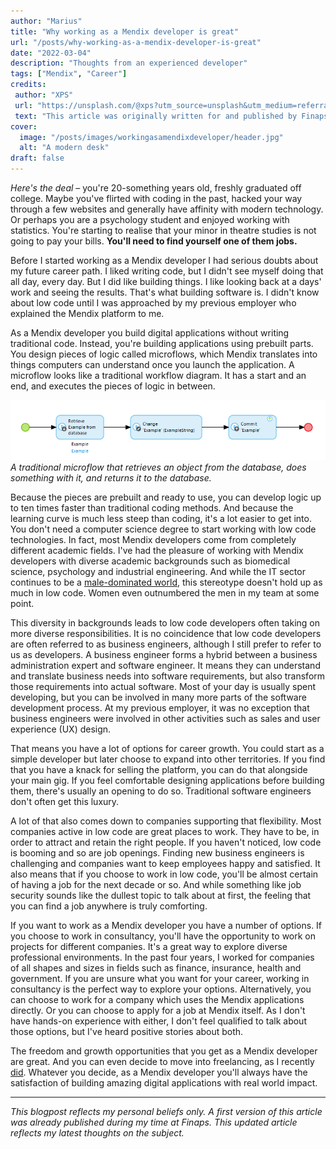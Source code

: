 ```yaml
---
author: "Marius"
title: "Why working as a Mendix developer is great"
url: "/posts/why-working-as-a-mendix-developer-is-great"
date: "2022-03-04"
description: "Thoughts from an experienced developer"
tags: ["Mendix", "Career"]
credits: 
 author: "XPS"
 url: "https://unsplash.com/@xps?utm_source=unsplash&utm_medium=referral&utm_content=creditCopyText"
 text: "This article was originally written for and published by Finaps, but revised and published here with their permission. Hero image by"
cover:
  image: "/posts/images/workingasamendixdeveloper/header.jpg"
  alt: "A modern desk"
draft: false
---
```


*Here's the deal* – you're 20-something years old, freshly graduated off college. Maybe you've flirted with coding in the past, hacked your way through a few websites and generally have affinity with modern technology. Or perhaps you are a psychology student and enjoyed working with statistics. You're starting to realise that your minor in theatre studies is not going to pay your bills. **You'll need to find yourself one of them jobs.**

Before I started working as a Mendix developer I had serious doubts about my future career path. I liked writing code, but I didn't see myself doing that all day, every day. But I did like building things. I like looking back at a days' work and seeing the results. That's what building software is. I didn't know about low code until I was approached by my previous employer who explained the Mendix platform to me.

As a Mendix developer you build digital applications without writing traditional code. Instead, you're building applications using prebuilt parts. You design pieces of logic called microflows, which Mendix translates into things computers can understand once you launch the application. A microflow looks like a traditional workflow diagram. It has a start and an end, and executes the pieces of logic in between.

![An example microflow](/posts/images/workingasamendixdeveloper/examplemicroflow.png)
*A traditional microflow that retrieves an object from the database, does something with it, and returns it to the database.*

Because the pieces are prebuilt and ready to use, you can develop logic up to ten times faster than traditional coding methods. And because the learning curve is much less steep than coding, it's a lot easier to get into. You don't need a computer science degree to start working with low code technologies. In fact, most Mendix developers come from completely different academic fields. I've had the pleasure of working with Mendix developers with diverse academic backgrounds such as biomedical science, psychology and industrial engineering. And while the IT sector continues to be a [male-dominated world](https://en.wikipedia.org/wiki/Gender_disparity_in_computing), this stereotype doesn't hold up as much in low code. Women even outnumbered the men in my team at some point.

This diversity in backgrounds leads to low code developers often taking on more diverse responsibilities. It is no coincidence that low code developers are often referred to as business engineers, although I still prefer to refer to us as developers. A business engineer forms a hybrid between a business administration expert and software engineer. It means they can understand and translate business needs into software requirements, but also transform those requirements into actual software. Most of your day is usually spent developing, but you can be involved in many more parts of the software development process. At my previous employer, it was no exception that business engineers were involved in other activities such as sales and user experience (UX) design.

That means you have a lot of options for career growth. You could start as a simple developer but later choose to expand into other territories. If you find that you have a knack for selling the platform, you can do that alongside your main gig. If you feel comfortable designing applications before building them, there's usually an opening to do so. Traditional software engineers don't often get this luxury.

A lot of that also comes down to companies supporting that flexibility. Most companies active in low code are great places to work. They have to be, in order to attract and retain the right people. If you haven't noticed, low code is booming and so are job openings. Finding new business engineers is challenging and companies want to keep employees happy and satisfied. It also means that if you choose to work in low code, you'll be almost certain of having a job for the next decade or so. And while something like job security sounds like the dullest topic to talk about at first, the feeling that you can find a job anywhere is truly comforting.

If you want to work as a Mendix developer you have a number of options. If you choose to work in consultancy, you'll have the opportunity to work on projects for different companies. It's a great way to explore diverse professional environments. In the past four years, I  worked for companies of all shapes and sizes in fields such as finance, insurance, health and government. If you are unsure what you want for your career, working in consultancy is the perfect way to explore your options.
Alternatively, you can choose to work for a company which uses the Mendix applications directly. Or you can choose to apply for a job at Mendix itself. As I don't have hands-on experience with either, I don't feel qualified to talk about those options, but I've heard positive stories about both.

The freedom and growth opportunities that you get as a Mendix developer are great. And you can even decide to move into freelancing, as I recently  [did](https://www.linkedin.com/feed/update/urn%3Ali%3Aactivity%3A6851808905958346752?lipi=urn%3Ali%3Apage%3Ad_flagship3_profile_view_base%3BwtjbeyO4ROecTjEpolP23g%3D%3D). Whatever you decide, as a Mendix developer you'll always have the satisfaction of building amazing digital applications with real world impact.

---

*This blogpost reflects my personal beliefs only. A first version of this article was already published during my time at Finaps. This updated article reflects my latest thoughts on the subject.*